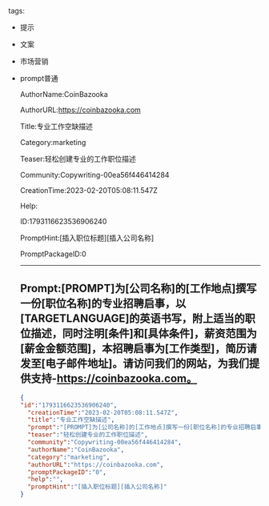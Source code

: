   tags: 
- 提示
- 文案
- 市场营销
- prompt普通

  AuthorName:CoinBazooka

  AuthorURL:https://coinbazooka.com

  Title:专业工作空缺描述

  Category:marketing

  Teaser:轻松创建专业的工作职位描述

  Community:Copywriting-00ea56f446414284

  CreationTime:2023-02-20T05:08:11.547Z

  Help:

  ID:1793116623536906240

  PromptHint:[插入职位标题][插入公司名称]

  PromptPackageID:0

  ---

  ## Prompt:[PROMPT]为[公司名称]的[工作地点]撰写一份[职位名称]的专业招聘启事，以[TARGETLANGUAGE]的英语书写，附上适当的职位描述，同时注明[条件]和[具体条件]，薪资范围为[薪金金额范围]，本招聘启事为[工作类型]，简历请发至[电子邮件地址]。请访问我们的网站，为我们提供支持-https://coinbazooka.com。

  ```json
  {
  "id":"1793116623536906240",
    "creationTime":"2023-02-20T05:08:11.547Z",
    "title":"专业工作空缺描述",
    "prompt":"[PROMPT]为[公司名称]的[工作地点]撰写一份[职位名称]的专业招聘启事，以[TARGETLANGUAGE]的英语书写，附上适当的职位描述，同时注明[条件]和[具体条件]，薪资范围为[薪金金额范围]，本招聘启事为[工作类型]，简历请发至[电子邮件地址]。请访问我们的网站，为我们提供支持-https://coinbazooka.com。",
    "teaser":"轻松创建专业的工作职位描述",
    "community":"Copywriting-00ea56f446414284",
    "authorName":"CoinBazooka",
    "category":"marketing",
    "authorURL":"https://coinbazooka.com",
    "promptPackageID":"0",
    "help":"",
    "promptHint":"[插入职位标题][插入公司名称]"
  }
  ```
